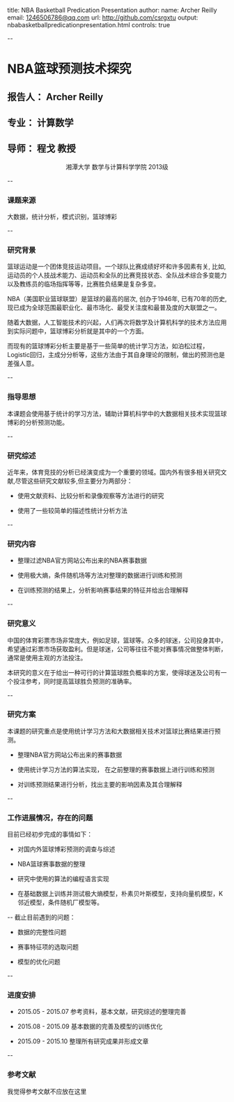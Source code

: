 title: NBA Basketball Predication Presentation
author:
  name: Archer Reilly
  email: 1246506786@qq.com
  url: http://github.com/csrgxtu
output: nbabasketballpredicationpresentation.html
controls: true

--
# NBA篮球预测技术探究
## 报告人： Archer Reilly
## 专业： 计算数学
## 导师： 程戈 教授

<center>湘潭大学 数学与计算科学学院 2013级</center>

--
### 课题来源
大数据，统计分析，模式识别，篮球博彩

--
### 研究背景
篮球运动是一个团体竞技运动项目。一个球队比赛成绩好坏和许多因素有关, 比如, 运动员的个人技战术能力、运动员和全队的比赛竞技状态、全队战术综合多变能力以及教练员的临场指挥等等，比赛胜负结果是复杂多变。

NBA（美国职业篮球联盟）是篮球的最高的层次, 创办于1946年, 已有70年的历史, 现已成为全球范围最职业化、最市场化、最受关注度和最普及度的大联盟之一。

随着大数据，人工智能技术的兴起，人们再次将数学及计算机科学的技术方法应用到实际问题中，篮球博彩分析就是其中的一个方面。

而现有的篮球博彩分析主要是基于一些简单的统计学习方法，如泊松过程，Logistic回归，主成分分析等，这些方法由于其自身理论的限制，做出的预测也是差强人意。

--
### 指导思想
本课题会使用基于统计的学习方法，辅助计算机科学中的大数据相关技术实现篮球博彩的分析预测功能。

--
### 研究综述
近年来，体育竞技的分析已经演变成为一个重要的领域。国内外有很多相关研究文献,尽管这些研究文献较多,但主要分为两部分：

* 使用文献资料、比较分析和录像观察等方法进行的研究

* 使用了一些较简单的描述性统计分析方法


--
### 研究内容
* 整理过滤NBA官方网站公布出来的NBA赛事数据

* 使用极大熵，条件随机场等方法对整理的数据进行训练和预测

* 在训练预测的结果上，分析影响赛事结果的特征并给出合理解释

--
### 研究意义
中国的体育彩票市场非常庞大，例如足球，篮球等。众多的球迷，公司投身其中，希望通过彩票市场获取盈利。但是球迷，公司等往往不能对赛事情况做整体判断，通常是使用主观的方法投注。

本研究的意义在于给出一种可行的计算篮球胜负概率的方案，使得球迷及公司有一个投注参考，同时提高篮球胜负预测的准确率。

--
### 研究方案
本课题的研究重点是使用统计学习方法和大数据相关技术对篮球比赛结果进行预测。

* 整理NBA官方网站公布出来的赛事数据

* 使用统计学习方法的算法实现， 在之前整理的赛事数据上进行训练和预测

* 对训练预测结果进行分析，找出主要的影响因素及其合理解释

--
### 工作进展情况，存在的问题
目前已经初步完成的事情如下：
* 对国内外篮球博彩预测的调查与综述

* NBA篮球赛事数据的整理

* 研究中使用的算法的编程语言实现

* 在基础数据上训练并测试极大熵模型，朴素贝叶斯模型，支持向量机模型，K邻近模型，条件随机厂模型等。

--
截止目前遇到的问题：

* 数据的完整性问题

* 赛事特征项的选取问题

* 模型的优化问题

--
### 进度安排
* 2015.05 - 2015.07 参考资料，基本文献，研究综述的整理完善

* 2015.08 - 2015.09 基本数据的完善及模型的训练优化

* 2015.09 - 2015.10 整理所有研究成果并形成文章

--
### 参考文献
我觉得参考文献不应放在这里
